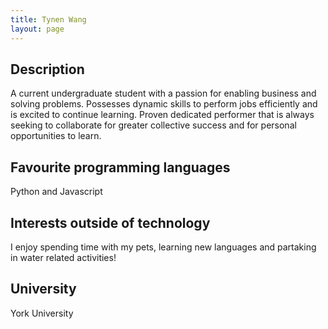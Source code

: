 ```yaml
---
title: Tynen Wang
layout: page
---
```


## Description
A current undergraduate student with a passion for enabling business and solving problems.  Possesses dynamic skills to perform jobs efficiently and is excited to continue learning.  Proven dedicated performer that is always seeking to collaborate for greater collective success and for personal opportunities to learn.

## Favourite programming languages
Python and Javascript

## Interests outside of technology
I enjoy spending time with my pets, learning new languages and partaking in water related activities!

## University
York University